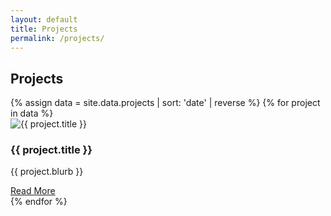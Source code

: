 ```yaml
---
layout: default
title: Projects
permalink: /projects/
---
```

<section class="projects-list">
  <h2>Projects</h2>
  <div class="projects-grid">
    {% assign data = site.data.projects | sort: 'date' | reverse %}
    {% for project in data %}
      <div class="project-card">
        <img src="{{ project.image | relative_url }}" alt="{{ project.title }}" />
        <h3>{{ project.title }}</h3>
        <p>{{ project.blurb }}</p>
        <a href="{{ project.url | relative_url }}">Read More</a>
      </div>
    {% endfor %}
  </div>
</section>
